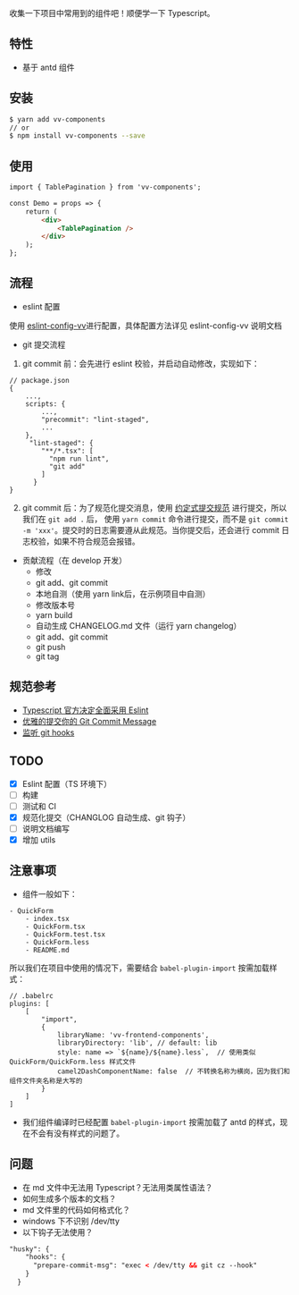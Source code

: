 
收集一下项目中常用到的组件吧！顺便学一下 Typescript。

## 特性

- 基于 antd 组件

## 安装

````bash
$ yarn add vv-components
// or
$ npm install vv-components --save
````

## 使用

````html
import { TablePagination } from 'vv-components';

const Demo = props => {
    return (
        <div>
            <TablePagination />
        </div>
    );
};
````

## 流程

- eslint 配置

使用 [eslint-config-vv](http://172.16.1.127:8050/VV-FRONTEND/eslint-config)进行配置，具体配置方法详见 eslint-config-vv 说明文档

- git 提交流程

1. git commit 前：会先进行 eslint 校验，并启动自动修改，实现如下：

````
// package.json
{
    ...,
    scripts: {
        ...,
        "precommit": "lint-staged",
        ...
    },
     "lint-staged": {
        "**/*.tsx": [
          "npm run lint",
          "git add"
        ]
      }
}
````

2. git commit 后：为了规范化提交消息，使用 [约定式提交规范](https://www.conventionalcommits.org/zh/v1.0.0-beta.3/) 进行提交，所以我们在 `git add .` 后，
使用 `yarn commit` 命令进行提交，而不是 `git commit -m 'xxx'`。提交时的日志需要遵从此规范。当你提交后，还会进行 commit 日志校验，如果不符合规范会报错。

- 贡献流程（在 develop 开发）
    - 修改
    - git add、git commit
    - 本地自测（使用 yarn link后，在示例项目中自测）
    - 修改版本号
    - yarn build
    - 自动生成 CHANGELOG.md 文件（运行 yarn changelog）
    - git add、git commit
    - git push
    - git tag
    

## 规范参考

- [Typescript 官方决定全面采用 Eslint](https://msd.misuland.com/pd/2884249965817765216)
- [优雅的提交你的 Git Commit Message](https://juejin.im/post/5afc5242f265da0b7f44bee4)
- [监听 git hooks](https://github.com/typicode/husky)

## TODO

- [x] Eslint 配置（TS 环境下）
- [ ] 构建
- [ ] 测试和 CI
- [x] 规范化提交（CHANGLOG 自动生成、git 钩子）
- [ ] 说明文档编写
- [x] 增加 utils

## 注意事项

- 组件一般如下：

````
- QuickForm
    - index.tsx
    - QuickForm.tsx
    - QuickForm.test.tsx
    - QuickForm.less
    - README.md
````

所以我们在项目中使用的情况下，需要结合 `babel-plugin-import` 按需加载样式：

````
// .babelrc
plugins: [
    [
        "import",
        {
            libraryName: 'vv-frontend-components',
            libraryDirectory: 'lib', // default: lib
            style: name => `${name}/${name}.less`,  // 使用类似 QuickForm/QuickForm.less 样式文件
            camel2DashComponentName: false  // 不转换名称为横岗，因为我们和组件文件夹名称是大写的
        }
    ]
]
````

- 我们组件编译时已经配置 `babel-plugin-import` 按需加载了 antd 的样式，现在不会有没有样式的问题了。

## 问题

- 在 md 文件中无法用 Typescript？无法用类属性语法？
- 如何生成多个版本的文档？
- md 文件里的代码如何格式化？
- windows 下不识别 /dev/tty
- 以下钩子无法使用？

````html
"husky": {
    "hooks": {
      "prepare-commit-msg": "exec < /dev/tty && git cz --hook"
    }
  }
````